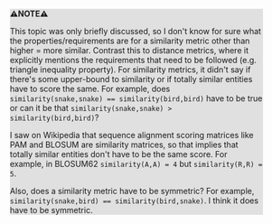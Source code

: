 <div style="margin:2em; background-color: #e0e0e0;">

<strong>⚠️NOTE️️️⚠️</strong>

This topic was only briefly discussed, so I don't know for sure what the properties/requirements are for a similarity metric other than higher = more similar. Contrast this to distance metrics, where it explicitly mentions the requirements that need to be followed (e.g. triangle inequality property). For similarity metrics, it didn't say if there's some upper-bound to similarity or if totally similar entities have to score the same. For example, does `similarity(snake,snake) == similarity(bird,bird)` have to be true or can it be that `similarity(snake,snake) > similarity(bird,bird)`?

I saw on Wikipedia that sequence alignment scoring matrices like PAM and BLOSUM are similarity matrices, so that implies that totally similar entities don't have to be the same score. For example, in BLOSUM62 `similarity(A,A) = 4` but `similarity(R,R) = 5`.

Also, does a similarity metric have to be symmetric? For example, `similarity(snake,bird) == similarity(bird,snake)`. I think it does have to be symmetric.
</div>


